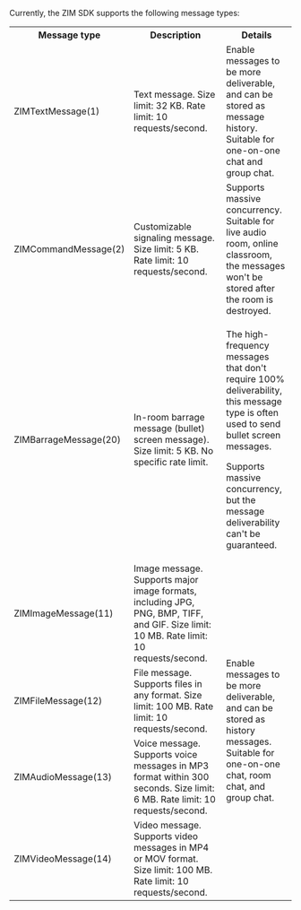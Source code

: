 Currently, the ZIM SDK supports the following message types:

<table>
  <colgroup>
    <col width="21%">
    <col width="47%">
    <col width="32%">
  </colgroup>
<tbody><tr data-row-level="1">
<th>Message type</th>
<th>Description</th>
<th>Details</th>
</tr>
<tr data-row-level="2">
<td>ZIMTextMessage(1)</td>
<td>Text message. Size limit: 32 KB. Rate limit: 10 requests/second.</td>
<td>Enable messages to be more deliverable, and can be stored as message history. Suitable for one-on-one chat and group chat.</td>
</tr>
<tr data-row-level="3">
<td>ZIMCommandMessage(2)</td>
<td>Customizable signaling message. Size limit: 5 KB. Rate limit: 10 requests/second. </td>
<td>Supports massive concurrency. Suitable for live audio room, online classroom, the messages won't be stored after the room is destroyed. </td>
</tr>
<tr data-row-level="4">
<td>ZIMBarrageMessage(20)</td>
<td>In-room barrage message (bullet) screen message). Size limit: 5 KB. No specific rate limit. </td>
<td><p>The high-frequency messages that don't require 100% deliverability, this message type is often used to send bullet screen messages. </p><p>Supports massive concurrency, but the message deliverability can't be guaranteed. </p></td>
</tr>
<tr data-row-level="5">
<td>ZIMImageMessage(11)</td>
<td>Image message. Supports major image formats, including JPG, PNG, BMP, TIFF, and GIF. Size limit: 10 MB. Rate limit: 10 requests/second. </td>
<td rowspan="4">Enable messages to be more deliverable, and can be stored as history messages. Suitable for one-on-one chat, room chat, and group chat.</td>
</tr>
<tr data-row-level="6">
<td>ZIMFileMessage(12)</td>
<td>File message. Supports files in any format. Size limit: 100 MB. Rate limit: 10 requests/second. </td>
</tr>
<tr data-row-level="7">
<td>ZIMAudioMessage(13)</td>
<td>Voice message. Supports voice messages in MP3 format within 300 seconds. Size limit: 6 MB. Rate limit: 10 requests/second. </td>
</tr>
<tr data-row-level="8">
<td>ZIMVideoMessage(14)</td>
<td>Video message. Supports video messages in MP4 or MOV format. Size limit: 100 MB. Rate limit: 10 requests/second. </td>
</tr>
</tbody></table>






























